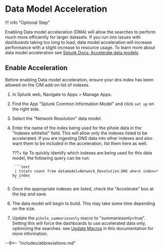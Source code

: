 # Data Model Acceleration

!!! info "Optional Step"

Enabling Data model acceleration (DMA) will allow the searches to perform much more efficiently for larger datasets. If you run into issues with dashboards taking too long to load, data model acceleration will increase performance with a slight increase to resource usage. To learn more about data model acceleration see [Splunk Docs: Accelerate data models](https://docs.splunk.com/Documentation/Splunk/latest/Knowledge/Acceleratedatamodels).

## Enable Acceleration

Before enabling Data model acceleration, ensure your dns index has been allowed on the CIM add-on list of indexes. 

1. In Splunk web, Navigate to Apps > Manage Apps. 
1. Find the App "Splunk Common Information Model" and click `set up` on the right side. 
1. Select the "Network Resolution" data model.
1. Enter the name of the index being used for the pihole data in the "Indexes whitelist" field. This will allow only the indexes listed to be accelerated. If you are ingesting DNS data into other indexes and also want them to be included in the acceleration, list them here as well.

    ???+ tip
        To quickly identify which indexes are being used for this data model, the following query can be run:

        ```text
        | tstats count from datamodel=Network_Resolution.DNS where index=* by index
        ```

1. Once the appropriate indexes are listed, check the "Accelerate" box at the top and save.
1. The data model will begin to build. This may take some time depending on the size.
1. Update the `pihole_summariesonly` macro to "summariesonly=true". Setting this will force the dashboards to use accelerated data only, optimizing the searches. see [Update Macros](../configure-macros/#update-search-related-macros) in this documentation for more information.

--8<-- "includes/abbreviations.md"
